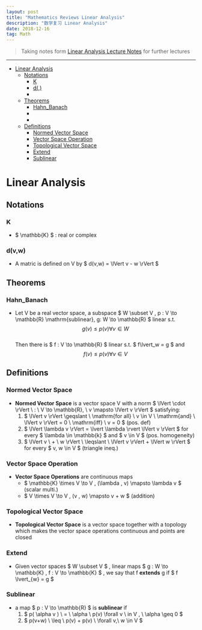 ```yaml
---
layout: post
title: "Mathematics Reviews Linear Analysis"
description: "数学复习 Linear Analysis"
date: 2018-12-16
tag: Math
---
```

[Linear Analysis Lecture Notes]:<http://www.statslab.cam.ac.uk/~rb812/teaching/la2017/notes.pdf> "Linear Analysis Lecture Nites"


> Taking notes form [Linear Analysis Lecture Notes] for further lectures  

**********

<!-- TOC -->
- [Linear Analysis](#linear-analysis)
	- [Notations](#notations)
		- [K](#k)
		- [d(,)](#d)
		- [](#)
	- [Theorems](#theorems)
		- [Hahn_Banach](#hahn-banach)
		- [](#)
		- [](#)
	- [Definitions](#definitions)
		- [Normed Vector Space](#normed-vector-space)
		- [Vector Space Operation](#vector-space-operation)
		- [Topological Vector Space](#topological-vector-space)
		- [Extend](#extend)
		- [Sublinear](#sublinear)
<!-- /TOC -->


# Linear Analysis  

## Notations  

### K  

* $ \mathbb{K} $ : real or complex  

### d(v,w)  

* A matric is defined on V by $ d(v,w) = \lVert v - w \rVert $  



## Theorems  

### Hahn_Banach  

* Let V be a real vector space, a subspace $ W \subset V , p : V \to \mathbb{R} \mathrm{sublinear}, g: W \to \mathbb{R} $ linear s.t.  
$$ g(v) \leq p(v) \forall v \in W $$  
Then there is $ f : V \to \mathbb{R} $ linear s.t. $ f\lvert_w = g $ and  
$$ f(v) \leq p(v) \forall v \in V $$  


## Definitions  

### Normed Vector Space  

* __Normed Vector Space__ is a vector space V with a norm $ \lVert \cdot \rVert \ : \ V \to \mathbb{R}, \ v \mapsto \lVert v \rVert $ satisfying:  
	1. $ \lVert v \rVert \geqslant \ \mathrm{for all} \ v \in V \ \mathrm{and} \ \lVert v \rVert = 0 \ \mathrm{iff} \ v = 0 $ (pos. def)  
	2. $ \lVert \lambda v \rVert = \lvert \lambda \rvert \lVert v \rVert $ for every $ \lambda \in \mathbb{k} $ and $ v \in V $ (pos. homogeneity)  
	3. $ \lVert v \ + \ w \rVert \ \leqslant \ \lVert v \rVert + \lVert w \rVert $ for every $ v, w \in V $ (triangle ineq.)  

### Vector Space Operation  

* __Vector Space Operations__ are continuous maps  
	* $ \mathbb{K} \times V \to V , (\lambda , v) \mapsto \lambda v $ (scalar multi.)  
	* $ V \times V \to V , (v , w) \mapsto v + w $ (addition)  

### Topological Vector Space  

* __Topological Vector Space__ is a vector space together with a topology which makes the vector space operations continuous and points are closed  

### Extend  

* Given vector spaces $ W \subset V $ , linear maps $ g : W \to \mathbb{K} , f : V \to \mathbb{K} $ , we say that f __extends__ g if $ f \lvert_{w} = g $  

### Sublinear  

* a map $ p : V \to \mathbb{R} $ is __sublinear__ if  
	1. $ p( \alpha v ) \ = \ \alpha \ p(v) \forall v \ in V , \ \alpha \geq 0 $  
	2. $ p(v+w) \ \leq \ p(v) + p(v) \ \forall v,\ w \in V $  


